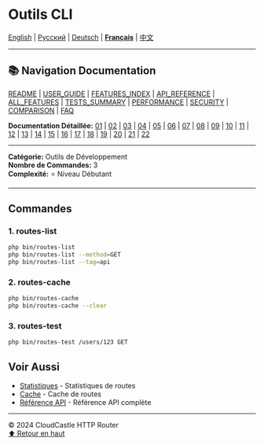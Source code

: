 # Outils CLI

[English](../../en/features/22_CLI_TOOLS.md) | [Русский](../../ru/features/22_CLI_TOOLS.md) | [Deutsch](../../de/features/22_CLI_TOOLS.md) | [**Français**](22_CLI_TOOLS.md) | [中文](../../zh/features/22_CLI_TOOLS.md)

---

## 📚 Navigation Documentation

[README](../../README.md) | [USER_GUIDE](../USER_GUIDE.md) | [FEATURES_INDEX](../FEATURES_INDEX.md) | [API_REFERENCE](../API_REFERENCE.md) | [ALL_FEATURES](../ALL_FEATURES.md) | [TESTS_SUMMARY](../TESTS_SUMMARY.md) | [PERFORMANCE](../PERFORMANCE_ANALYSIS.md) | [SECURITY](../SECURITY_REPORT.md) | [COMPARISON](../COMPARISON.md) | [FAQ](../FAQ.md)

**Documentation Détaillée:** [01](01_BASIC_ROUTING.md) | [02](02_ROUTE_PARAMETERS.md) | [03](03_ROUTE_GROUPS.md) | [04](04_RATE_LIMITING.md) | [05](05_IP_FILTERING.md) | [06](06_MIDDLEWARE.md) | [07](07_NAMED_ROUTES.md) | [08](08_TAGS.md) | [09](09_HELPER_FUNCTIONS.md) | [10](10_ROUTE_SHORTCUTS.md) | [11](11_ROUTE_MACROS.md) | [12](12_URL_GENERATION.md) | [13](13_EXPRESSION_LANGUAGE.md) | [14](14_CACHING.md) | [15](15_PLUGINS.md) | [16](16_LOADERS.md) | [17](17_PSR_SUPPORT.md) | [18](18_ACTION_RESOLVER.md) | [19](19_STATISTICS.md) | [20](20_SECURITY.md) | [21](21_EXCEPTIONS.md) | [22](22_CLI_TOOLS.md)

---

**Catégorie:** Outils de Développement  
**Nombre de Commandes:** 3  
**Complexité:** ⭐ Niveau Débutant

---

## Commandes

### 1. routes-list
```bash
php bin/routes-list
php bin/routes-list --method=GET
php bin/routes-list --tag=api
```

### 2. routes-cache
```bash
php bin/routes-cache
php bin/routes-cache --clear
```

### 3. routes-test
```bash
php bin/routes-test /users/123 GET
```

## Voir Aussi

- [Statistiques](19_STATISTICS.md) - Statistiques de routes
- [Cache](14_CACHING.md) - Cache de routes
- [Référence API](../API_REFERENCE.md) - Référence API complète

---

© 2024 CloudCastle HTTP Router  
[⬆ Retour en haut](#outils-cli)